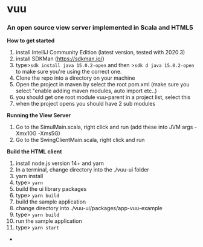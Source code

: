 # vuu
### An open source view server implemented in Scala and HTML5

**How to get started**

1) install IntelliJ Community Edition (latest version, tested with 2020.3) 
2) install SDKMan (https://sdkman.io/)
3) type>```sdk install java 15.0.2-open``` and then >```sdk d java 15.0.2-open``` to make sure you're using the correct one. 
4) Clone the repo into a directory on your machine 
5) Open the project in maven by select the root pom.xml (make sure you select "enable adding maven modules, auto import etc..) 
6) you should get one root module vuu-parent in a project list, select this
7) when the project opens you should have 2 sub modules

**Running the View Server**

1) Go to the SimulMain.scala, right click and run (add these into JVM args -Xmx10G -Xms5G)
2) Go to the SwingClientMain.scala, right click and run


**Build the HTML client**

1) install node.js version 14+ and yarn
2) In a terminal, change directory into the ./vuu-ui folder
3) yarn install 
4) type> ```yarn```
5) build the ui library packages
6) type> ```yarn build```
7) build the sample application
8) change directory into ./vuu-ui/packages/app-vuu-example
9) type> ```yarn build```
10) run the sample application
11) type> ```yarn start```

- 
 




